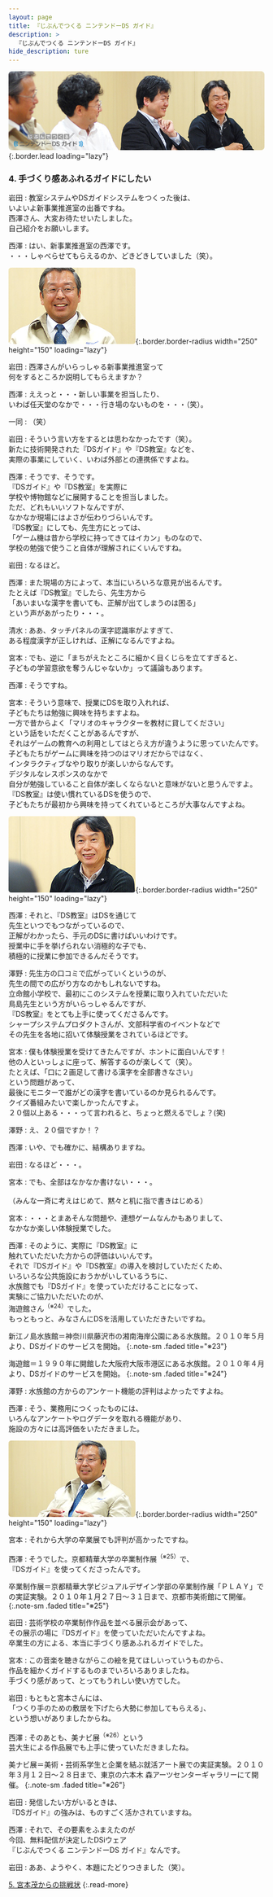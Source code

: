 ```yaml
---
layout: page
title: 『じぶんでつくる ニンテンドーDS ガイド』
description: >
  『じぶんでつくる ニンテンドーDS ガイド』
hide_description: ture
---
```


![](/interviews/jp/nds/kg3j/vol1/img/mainvisual4.jpg){:.border.lead loading="lazy"}

### 4. 手づくり感あふれるガイドにしたい

岩田
: 教室システムやDSガイドシステムをつくった後は、<br>いよいよ新事業推進室の出番ですね。<br>西澤さん、大変お待たせいたしました。<br>自己紹介をお願いします。

西澤
: はい、新事業推進室の西澤です。<br>・・・しゃべらせてもらえるのか、どきどきしていました（笑）。

![](/interviews/jp/nds/kg3j/vol1/img/photo9.jpg){:.border.border-radius width="250" height="150" loading="lazy"}

岩田
: 西澤さんがいらっしゃる新事業推進室って<br>何をするところか説明してもらえますか？

西澤
: ええっと・・・新しい事業を担当したり、<br>いわば任天堂のなかで・・・行き場のないものを・・・（笑）。

一同
: （笑）

岩田
: そういう言い方をするとは思わなかったです（笑）。<br>新たに技術開発された『DSガイド』や『DS教室』などを、<br>実際の事業にしていく、いわば外部との連携係ですよね。

西澤
: そうです、そうです。<br>『DSガイド』や『DS教室』を実際に<br>学校や博物館などに展開することを担当しました。<br>ただ、どれもいいソフトなんですが、<br>なかなか現場にはよさが伝わりづらいんです。<br>『DS教室』にしても、先生方にとっては、<br>「ゲーム機は昔から学校に持ってきてはイカン」ものなので、<br>学校の勉強で使うこと自体が理解されにくいんですね。

岩田
: なるほど。

西澤
: また現場の方によって、本当にいろいろな意見が出るんです。<br>たとえば『DS教室』でしたら、先生方から<br>「あいまいな漢字を書いても、正解が出てしまうのは困る」<br>という声があがったり・・・。

清水
: ああ、タッチパネルの漢字認識率がよすぎて、<br>ある程度漢字が正しければ、正解になるんですよね。

宮本
: でも、逆に「まちがえたところに細かく目くじらを立てすぎると、<br>子どもの学習意欲を奪うんじゃないか」って議論もあります。

西澤
: そうですね。

宮本
: そういう意味で、授業にDSを取り入れれば、<br>子どもたちは勉強に興味を持ちますよね。<br>一方で昔からよく「マリオのキャラクターを教材に貸してください」<br>という話をいただくことがあるんですが、<br>それはゲームの教育への利用としてはとらえ方が違うように思っていたんです。<br>子どもたちがゲームに興味を持つのはマリオだからではなく、<br>インタラクティブなやり取りが楽しいからなんです。<br>デジタルなレスポンスのなかで<br>自分が勉強していること自体が楽しくならないと意味がないと思うんですよ。<br>『DS教室』は使い慣れているDSを使うので、<br>子どもたちが最初から興味を持ってくれているところが大事なんですよね。

![](/interviews/jp/nds/kg3j/vol1/img/photo10.jpg){:.border.border-radius width="250" height="150" loading="lazy"}

西澤
: それと、『DS教室』はDSを通じて<br>先生といつでもつながっているので、<br>正解がわかったら、手元のDSに書けばいいわけです。<br>授業中に手を挙げられない消極的な子でも、<br>積極的に授業に参加できるんだそうです。

澤野
: 先生方の口コミで広がっていくというのが、<br>先生の間での広がり方なのかもしれないですね。<br>立命館小学校で、最初にこのシステムを授業に取り入れていただいた<br>鳥島先生という方がいらっしゃるんですが、<br>『DS教室』をとても上手に使ってくださるんです。<br>シャープシステムプロダクトさんが、文部科学省のイベントなどで<br>その先生を各地に招いて体験授業をされているほどです。

宮本
: 僕も体験授業を受けてきたんですが、ホントに面白いんです！<br>他の人といっしょに座って、解答するのが楽しくて（笑）。<br>たとえば、「口に２画足して書ける漢字を全部書きなさい」<br>という問題があって、<br>最後にモニターで誰がどの漢字を書いているのか見られるんです。<br>クイズ番組みたいで楽しかったんですよ。<br>２０個以上ある・・・って言われると、ちょっと燃えるでしょ？(笑)

澤野
: え、２０個ですか！？

西澤
: いや、でも確かに、結構ありますね。

岩田
: なるほど・・・。

宮本
: でも、全部はなかなか書けない・・・。<br><br>（みんな一斉に考えはじめて、黙々と机に指で書きはじめる）

宮本
: ・・・とまあそんな問題や、連想ゲームなんかもありまして、<br>なかなか楽しい体験授業でした。

西澤
: そのように、実際に『DS教室』に<br>触れていただいた方からの評価はいいんです。<br>それで『DSガイド』や『DS教室』の導入を検討していただくため、<br>いろいろな公共施設におうかがいしているうちに、<br>水族館でも『DSガイド』を使っていただけることになって、<br>実験にご協力いただいたのが、<br>海遊館さん<sup>（※24）</sup>でした。<br>もっともっと、みなさんにDSを活用していただきたいですね。

新江ノ島水族館＝神奈川県藤沢市の湘南海岸公園にある水族館。２０１０年５月より、DSガイドのサービスを開始。
{:.note-sm .faded title="※23"}

海遊館＝１９９０年に開館した大阪府大阪市港区にある水族館。２０１０年４月より、DSガイドのサービスを開始。
{:.note-sm .faded title="※24"}

澤野
: 水族館の方からのアンケート機能の評判はよかったですよね。

西澤
: そう、業務用につくったものには、<br>いろんなアンケートやログデータを取れる機能があり、<br>施設の方々には高評価をいただきました。

![](/interviews/jp/nds/kg3j/vol1/img/photo11.jpg){:.border.border-radius width="250" height="150" loading="lazy"}

宮本
: それから大学の卒業展でも評判が高かったですね。

西澤
: そうでした。京都精華大学の卒業制作展<sup>（※25）</sup>で、<br>『DSガイド』を使ってくださったんです。

卒業制作展＝京都精華大学ビジュアルデザイン学部の卒業制作展「ＰＬＡＹ」での実証実験。２０１０年１月２７日〜３１日まで、京都市美術館にて開催。
{:.note-sm .faded title="※25"}

岩田
: 芸術学校の卒業制作作品を並べる展示会があって、<br>その展示の場に『DSガイド』を使っていただいたんですよね。<br>卒業生の方による、本当に手づくり感あふれるガイドでした。

宮本
: この音楽を聴きながらこの絵を見てほしいっていうものから、<br>作品を細かくガイドするものまでいろいろありましたね。<br>手づくり感があって、とってもうれしい使い方でした。

岩田
: もともと宮本さんには、<br>「つくり手のための敷居を下げたら大勢に参加してもらえる」、<br>という想いがありましたからね。

西澤
: そのあとも、美ナビ展<sup>（※26）</sup>という<br>芸大生による作品展でも上手に使っていただきましたね。

美ナビ展＝美術・芸術系学生と企業を結ぶ就活アート展での実証実験。２０１０年３月１２日〜２８日まで、東京の六本木 森アーツセンターギャラリーにて開催。
{:.note-sm .faded title="※26"}

岩田
: 発信したい方がいるときは、<br>『DSガイド』の強みは、ものすごく活かされていますね。

西澤
: それで、その要素をふまえたのが<br>今回、無料配信が決定したDSiウェア<br>『じぶんでつくる ニンテンドーDS ガイド』なんです。

岩田
: ああ、ようやく、本題にたどりつきました（笑）。

[5. 宮本茂からの挑戦状](5.md)
{:.read-more}

